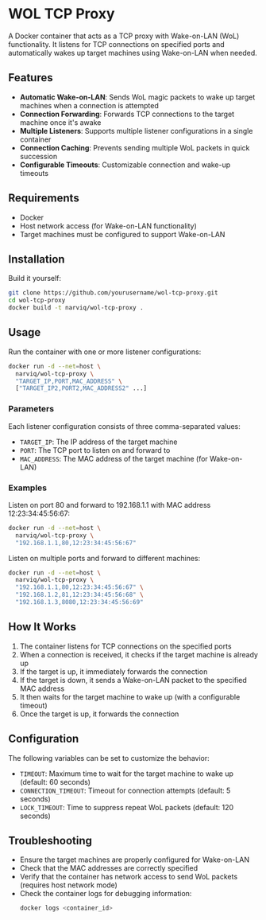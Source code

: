 # WOL TCP Proxy

A Docker container that acts as a TCP proxy with Wake-on-LAN (WoL) functionality. It listens for TCP connections on specified ports and automatically wakes up target machines using Wake-on-LAN when needed.

## Features

- **Automatic Wake-on-LAN**: Sends WoL magic packets to wake up target machines when a connection is attempted
- **Connection Forwarding**: Forwards TCP connections to the target machine once it's awake
- **Multiple Listeners**: Supports multiple listener configurations in a single container
- **Connection Caching**: Prevents sending multiple WoL packets in quick succession
- **Configurable Timeouts**: Customizable connection and wake-up timeouts

## Requirements

- Docker
- Host network access (for Wake-on-LAN functionality)
- Target machines must be configured to support Wake-on-LAN

## Installation

Build it yourself:

```bash
git clone https://github.com/yourusername/wol-tcp-proxy.git
cd wol-tcp-proxy
docker build -t narviq/wol-tcp-proxy .
```

## Usage

Run the container with one or more listener configurations:

```bash
docker run -d --net=host \
  narviq/wol-tcp-proxy \
  "TARGET_IP,PORT,MAC_ADDRESS" \
  ["TARGET_IP2,PORT2,MAC_ADDRESS2" ...]
```

### Parameters

Each listener configuration consists of three comma-separated values:

- `TARGET_IP`: The IP address of the target machine
- `PORT`: The TCP port to listen on and forward to
- `MAC_ADDRESS`: The MAC address of the target machine (for Wake-on-LAN)

### Examples

Listen on port 80 and forward to 192.168.1.1 with MAC address 12:23:34:45:56:67:

```bash
docker run -d --net=host \
  narviq/wol-tcp-proxy \
  "192.168.1.1,80,12:23:34:45:56:67"
```

Listen on multiple ports and forward to different machines:

```bash
docker run -d --net=host \
  narviq/wol-tcp-proxy \
  "192.168.1.1,80,12:23:34:45:56:67" \
  "192.168.1.2,81,12:23:34:45:56:68" \
  "192.168.1.3,8080,12:23:34:45:56:69"
```

## How It Works

1. The container listens for TCP connections on the specified ports
2. When a connection is received, it checks if the target machine is already up
3. If the target is up, it immediately forwards the connection
4. If the target is down, it sends a Wake-on-LAN packet to the specified MAC address
5. It then waits for the target machine to wake up (with a configurable timeout)
6. Once the target is up, it forwards the connection

## Configuration

The following variables can be set to customize the behavior:

- `TIMEOUT`: Maximum time to wait for the target machine to wake up (default: 60 seconds)
- `CONNECTION_TIMEOUT`: Timeout for connection attempts (default: 5 seconds)
- `LOCK_TIMEOUT`: Time to suppress repeat WoL packets (default: 120 seconds)


## Troubleshooting

- Ensure the target machines are properly configured for Wake-on-LAN
- Check that the MAC addresses are correctly specified
- Verify that the container has network access to send WoL packets (requires host network mode)
- Check the container logs for debugging information:
  ```bash
  docker logs <container_id>
  ```
